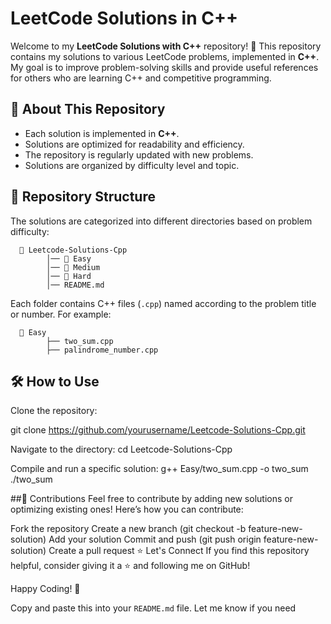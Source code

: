 ﻿# LeetCode Solutions in C++

Welcome to my **LeetCode Solutions with C++** repository! 🚀 This repository contains my solutions to various LeetCode problems, implemented in **C++**. My goal is to improve problem-solving skills and provide useful references for others who are learning C++ and competitive programming.

## 📌 About This Repository

- Each solution is implemented in **C++**.
- Solutions are optimized for readability and efficiency.
- The repository is regularly updated with new problems.
- Solutions are organized by difficulty level and topic.

## 📂 Repository Structure

The solutions are categorized into different directories based on problem difficulty:


      📂 Leetcode-Solutions-Cpp
            │── 📂 Easy
            │── 📂 Medium
            │── 📂 Hard
            │── README.md

Each folder contains C++ files (`.cpp`) named according to the problem title or number. For example:

      📂 Easy
            ├── two_sum.cpp
            ├── palindrome_number.cpp

## 🛠 How to Use

Clone the repository:

   git clone https://github.com/yourusername/Leetcode-Solutions-Cpp.git

Navigate to the directory:
   cd Leetcode-Solutions-Cpp

Compile and run a specific solution:
   g++ Easy/two_sum.cpp -o two_sum
   ./two_sum
   
##🎯 Contributions
Feel free to contribute by adding new solutions or optimizing existing ones! Here’s how you can contribute:

Fork the repository
   Create a new branch (git checkout -b feature-new-solution)
   Add your solution
   Commit and push (git push origin feature-new-solution)
   Create a pull request
   ⭐ Let's Connect
If you find this repository helpful, consider giving it a ⭐ and following me on GitHub!

Happy Coding! 🚀

Copy and paste this into your `README.md` file. Let me know if you need
